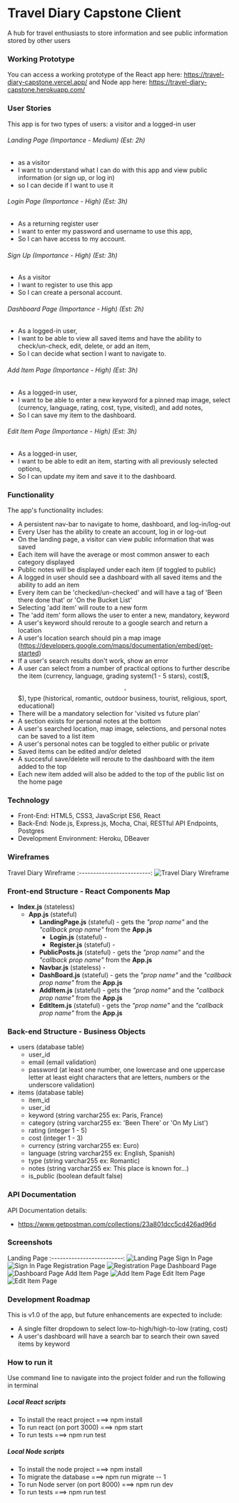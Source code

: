 # Travel Diary Capstone Client
A hub for travel enthusiasts to store information and see public information stored by other users


### Working Prototype
You can access a working prototype of the React app here: https://travel-diary-capstone.vercel.app/ and Node app here: https://travel-diary-capstone.herokuapp.com/


### User Stories 
This app is for two types of users: a visitor and a logged-in user


###### Landing Page (Importance - Medium) (Est: 2h)
* as a visitor
* I want to understand what I can do with this app and view public information (or sign up, or log in)
* so I can decide if I want to use it


###### Login Page (Importance - High) (Est: 3h)
* As a returning register user
* I want to enter my password and username to use this app,
* So I can have access to my account.

###### Sign Up (Importance - High) (Est: 3h)
* As a visitor
* I want to register to use this app
* So I can create a personal account.

###### Dashboard Page (Importance - High) (Est: 2h)
* As a logged-in user,
* I want to be able to view all saved items and have the ability to check/un-check, edit, delete, or add an item,
* So I can decide what section I want to navigate to.

###### Add Item Page (Importance - High) (Est: 3h)
* As a logged-in user,
* I want to be able to enter a new keyword for a pinned map image, select (currency, language, rating, cost, type, visited), and add notes,
* So I can save my item to the dashboard.

###### Edit Item Page (Importance - High) (Est: 3h)
* As a logged-in user,
* I want to be able to edit an item, starting with all previously selected options,
* So I can update my item and save it to the dashboard.


### Functionality 
The app's functionality includes:
* A persistent nav-bar to navigate to home, dashboard, and log-in/log-out
* Every User has the ability to create an account, log in or log-out
* On the landing page, a visitor can view public information that was saved
* Each item will have the average or most common answer to each category displayed
* Public notes will be displayed under each item (if toggled to public)
* A logged in user should see a dashboard with all saved items and the ability to add an item
* Every item can be 'checked/un-checked' and will have a tag of 'Been there done that' or 'On the Bucket List'
* Selecting 'add item' will route to a new form 
* The 'add item' form allows the user to enter a new, mandatory, keyword
* A user's keyword should reroute to a google search and return a location
* A user's location search should pin a map image (https://developers.google.com/maps/documentation/embed/get-started)
* If a user's search results don't work, show an error
* A user can select from a number of practical options to further describe the item (currency, language, grading system(1 - 5 stars), cost($, $$, $$$), type (historical, romantic, outdoor business, tourist, religious, sport, educational)
* There will be a mandatory selection for 'visited vs future plan'
* A section exists for personal notes at the bottom
* A user's searched location, map image, selections, and personal notes can be saved to a list item
* A user's personal notes can be toggled to either public or private
* Saved items can be edited and/or deleted 
* A succesful save/delete will reroute to the dashboard with the item added to the top
* Each new item added will also be added to the top of the public list on the home page






### Technology
* Front-End: HTML5, CSS3, JavaScript ES6, React
* Back-End: Node.js, Express.js, Mocha, Chai, RESTful API Endpoints, Postgres
* Development Environment: Heroku, DBeaver



### Wireframes
Travel Diary Wireframe
:-------------------------:
![Travel Diary Wireframe](/github-images/wireframes/travel-diary-wireframe.png)



### Front-end Structure - React Components Map 
* __Index.js__ (stateless)
    * __App.js__ (stateful)
        * __LandingPage.js__ (stateful) - gets the _"prop name"_ and the _"callback prop name"_ from the __App.js__
            * __Login.js__ (stateful) -
            * __Register.js__ (stateful) -
        * __PublicPosts.js__ (stateful) - gets the _"prop name"_ and the _"callback prop name"_ from the __App.js__
        * __Navbar.js__ (stateless) -
        * __DashBoard.js__ (stateful) - gets the _"prop name"_ and the _"callback prop name"_ from the __App.js__
        * __AddItem.js__ (stateful) - gets the _"prop name"_ and the _"callback prop name"_ from the __App.js__
        * __EditItem.js__ (stateful) - gets the _"prop name"_ and the _"callback prop name"_ from the __App.js__



### Back-end Structure - Business Objects 
* users (database table)
    * user_id
    * email (email validation)
    * password (at least one number, one lowercase and one uppercase letter at least eight characters that are letters, numbers or the underscore validation)
* items (database table)
    * item_id
    * user_id
    * keyword (string varchar255 ex: Paris, France)
    * category (string varchar255 ex: 'Been There' or 'On My List')
    * rating (integer 1 - 5)
    * cost (integer 1 - 3)
    * currency (string varchar255 ex: Euro)
    * language (string varchar255 ex: English, Spanish)
    * type (string varchar255 ex: Romantic)
    * notes (string varchar255 ex: This place is known for...)
    * is_public (boolean default false)






### API Documentation
API Documentation details:
* https://www.getpostman.com/collections/23a801dcc5cd426ad96d



### Screenshots
Landing Page
:-------------------------:
![Landing Page](/github-images/screenshots/landing-page-screenshot.png)
Sign In Page
![Sign In Page](/github-images/screenshots/sign-in-page-screenshot.png)
Registration Page
![Registration Page](/github-images/screenshots/registration-page-screenshot.png)
Dashboard Page
![Dashboard Page](/github-images/screenshots/dashboard-page-screenshot.png)
Add Item Page
![Add Item Page](/github-images/screenshots/add-item-page-screenshot.png)
Edit Item Page
![Edit Item Page](/github-images/screenshots/edit-item-page-screenshot.png)



### Development Roadmap
This is v1.0 of the app, but future enhancements are expected to include:
* A single filter dropdown to select low-to-high/high-to-low (rating, cost)
* A user's dashboard will have a search bar to search their own saved items by keyword




### How to run it
Use command line to navigate into the project folder and run the following in terminal

##### Local React scripts
* To install the react project ===> npm install
* To run react (on port 3000) ===> npm start
* To run tests ===> npm run test

##### Local Node scripts
* To install the node project ===> npm install
* To migrate the database ===> npm run migrate -- 1
* To run Node server (on port 8000) ===> npm run dev
* To run tests ===> npm run test